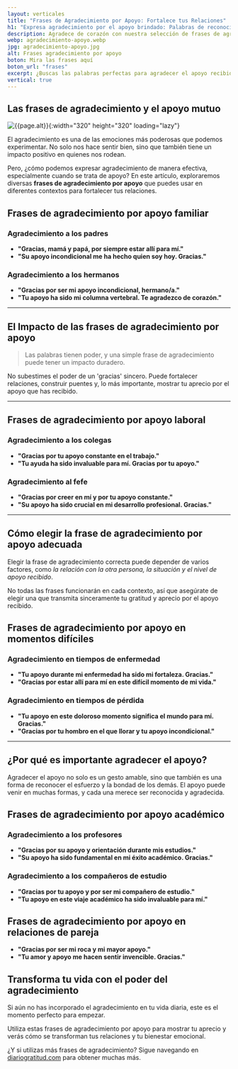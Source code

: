 ```yaml
---
layout: verticales
title: "Frases de Agradecimiento por Apoyo: Fortalece tus Relaciones"
h1: "Expresa agradecimiento por el apoyo brindado: Palabras de reconocimiento"
description: Agradece de corazón con nuestra selección de frases de agradecimiento por apoyo. ¡Haz clic y encuentra la frase que mejor exprese tu gratitud!
webp: agradecimiento-apoyo.webp
jpg: agradecimiento-apoyo.jpg
alt: Frases agradecimiento por apoyo
boton: Mira las frases aquí
boton_url: "frases"
excerpt: ¿Buscas las palabras perfectas para agradecer el apoyo recibido? Más que palabras, te damos frases de agradecimiento por apoyo que crean impacto.
vertical: true
---
```

## Las frases de agradecimiento y el apoyo mutuo

![{{page.alt}}]({{site.baseurl}}/img/{{page.webp}} "Agradecimiento por apoyo"){:width="320" height="320" loading="lazy"}

El agradecimiento es una de las emociones más poderosas que podemos experimentar. No solo nos hace sentir bien, sino que también tiene un impacto positivo en quienes nos rodean.

Pero, ¿cómo podemos expresar agradecimiento de manera efectiva, especialmente cuando se trata de apoyo? En este artículo, exploraremos diversas **frases de agradecimiento por apoyo** que puedes usar en diferentes contextos para fortalecer tus relaciones.

## Frases de agradecimiento por apoyo familiar

### Agradecimiento a los padres

- **"Gracias, mamá y papá, por siempre estar allí para mí."**
- **"Su apoyo incondicional me ha hecho quien soy hoy. Gracias."**

### Agradecimiento a los hermanos

- **"Gracias por ser mi apoyo incondicional, hermano/a."**
- **"Tu apoyo ha sido mi columna vertebral. Te agradezco de corazón."**

----

## El Impacto de las frases de agradecimiento por apoyo

>Las palabras tienen poder, y una simple frase de agradecimiento puede tener un impacto duradero.

No subestimes el poder de un 'gracias' sincero. Puede fortalecer relaciones, construir puentes y, lo más importante, mostrar tu aprecio por el apoyo que has recibido.

----

## Frases de agradecimiento por apoyo laboral

### Agradecimiento a los colegas

- **"Gracias por tu apoyo constante en el trabajo."**
- **"Tu ayuda ha sido invaluable para mí. Gracias por tu apoyo."**

### Agradecimiento al fefe

- **"Gracias por creer en mí y por tu apoyo constante."**
- **"Su apoyo ha sido crucial en mi desarrollo profesional. Gracias."**

----

## Cómo elegir la frase de agradecimiento por apoyo adecuada

Elegir la frase de agradecimiento correcta puede depender de varios factores, como *la relación con la otra persona, la situación y el nivel de apoyo recibido*.

No todas las frases funcionarán en cada contexto, así que asegúrate de elegir una que transmita sinceramente tu gratitud y aprecio por el apoyo recibido.

## Frases de agradecimiento por apoyo en momentos difíciles

### Agradecimiento en tiempos de enfermedad

- **"Tu apoyo durante mi enfermedad ha sido mi fortaleza. Gracias."**
- **"Gracias por estar allí para mí en este difícil momento de mi vida."**

### Agradecimiento en tiempos de pérdida

- **"Tu apoyo en este doloroso momento significa el mundo para mí. Gracias."**
- **"Gracias por tu hombro en el que llorar y tu apoyo incondicional."**

----

## ¿Por qué es importante agradecer el apoyo?

Agradecer el apoyo no solo es un gesto amable, sino que también es una forma de reconocer el esfuerzo y la bondad de los demás. El apoyo puede venir en muchas formas, y cada una merece ser reconocida y agradecida.

## Frases de agradecimiento por apoyo académico

### Agradecimiento a los profesores

- **"Gracias por su apoyo y orientación durante mis estudios."**
- **"Su apoyo ha sido fundamental en mi éxito académico. Gracias."**

### Agradecimiento a los compañeros de estudio

- **"Gracias por tu apoyo y por ser mi compañero de estudio."**
- **"Tu apoyo en este viaje académico ha sido invaluable para mí."**

## Frases de agradecimiento por apoyo en relaciones de pareja

- **"Gracias por ser mi roca y mi mayor apoyo."**
- **"Tu amor y apoyo me hacen sentir invencible. Gracias."**

## Transforma tu vida con el poder del agradecimiento

Si aún no has incorporado el agradecimiento en tu vida diaria, este es el momento perfecto para empezar.

Utiliza estas frases de agradecimiento por apoyo para mostrar tu aprecio y verás cómo se transforman tus relaciones y tu bienestar emocional.

¿Y si utilizas más frases de agradecimiento? Sigue navegando en [diariogratitud.com](/) para obtener muchas más.

